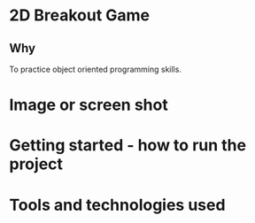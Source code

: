 # 2D Breakout Game



## Why

To practice object oriented programming skills.

# Image or screen shot

# Getting started - how to run the project

# Tools and technologies used
